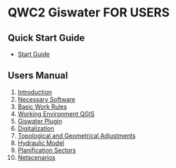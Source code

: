 <script>
    var style = document.createElement('style');
    style.innerHTML = `
        .wy-nav-content {
            width: 100% !important;
            max-width: 100% !important;
            margin: 0 auto !important;
        }
    `;
    document.head.appendChild(style);
</script>

# QWC2 Giswater FOR USERS

## Quick Start Guide
- [Start Guide](Quick_startguide/quick_startguide/Startguide.md)

## Users Manual
1. [Introduction](Users_manual/1-introduction/1.Introduction.md)
2. [Necessary Software](Users_manual/2-Necessary_software/2.Necessary_software.md)
3. [Basic Work Rules](Users_manual/3-Basic_work_rules/3.Basic_work_rules.md)
4. [Working Environment QGIS](Users_manual/4-Working_environment_QGIS/4.Working_environment_QGIS.md)
5. [Giswater Plugin](Users_manual/5-giswater_plugin/Giswater_plugin.md)
6. [Digitalization](Users_manual/6-Digitalization/Digitalize_network.md)
7. [Topological and Geometrical Adjustments](Users_manual/7-topological_and_geometrical_adjustments/Toolbox_adjustments.md)
8. [Hydraulic Model](Users_manual/8-hydraulic_model/Hydraulic_model.md)
9. [Planification Sectors](Users_manual/9-psectors/Planification_sectors.md)
10. [Netscenarios](Users_manual/10-netscenarios/Commercial_data.md)